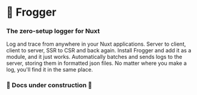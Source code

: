 # 🐸 Frogger
### The zero-setup logger for Nuxt
Log and trace from anywhere in your Nuxt applications. Server to client, client to server, SSR to CSR and back again. Install Frogger and add it as a module, and it just works. Automatically batches and sends logs to the server, storing them in formatted json files. No matter where you make a log, you'll find it in the same place.

### 🚧 Docs under construction 🚧